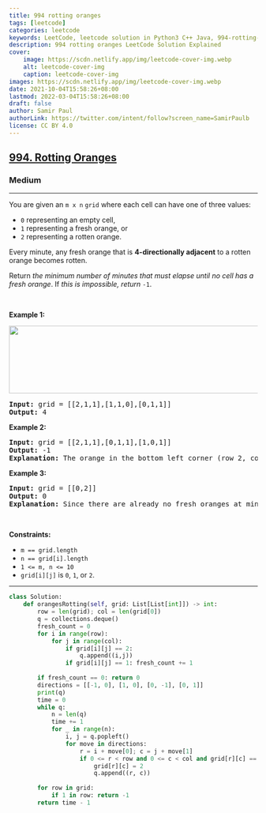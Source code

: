 ```yaml
---
title: 994 rotting oranges
tags: [leetcode]
categories: leetcode
keywords: LeetCode, leetcode solution in Python3 C++ Java, 994-rotting-oranges solution
description: 994 rotting oranges LeetCode Solution Explained
cover:
    image: https://scdn.netlify.app/img/leetcode-cover-img.webp
    alt: leetcode-cover-img
    caption: leetcode-cover-img
images: https://scdn.netlify.app/img/leetcode-cover-img.webp
date: 2021-10-04T15:58:26+08:00
lastmod: 2022-03-04T15:58:26+08:00
draft: false
author: Samir Paul
authorLink: https://twitter.com/intent/follow?screen_name=SamirPaulb
license: CC BY 4.0
---
```



<h2><a href="https://leetcode.com/problems/rotting-oranges/">994. Rotting Oranges</a></h2><h3>Medium</h3><hr><div><p>You are given an <code>m x n</code> <code>grid</code> where each cell can have one of three values:</p>

<ul>
	<li><code>0</code> representing an empty cell,</li>
	<li><code>1</code> representing a fresh orange, or</li>
	<li><code>2</code> representing a rotten orange.</li>
</ul>

<p>Every minute, any fresh orange that is <strong>4-directionally adjacent</strong> to a rotten orange becomes rotten.</p>

<p>Return <em>the minimum number of minutes that must elapse until no cell has a fresh orange</em>. If <em>this is impossible, return</em> <code>-1</code>.</p>

<p>&nbsp;</p>
<p><strong>Example 1:</strong></p>
<img alt="" src="https://assets.leetcode.com/uploads/2019/02/16/oranges.png" style="width: 650px; height: 137px;">
<pre><strong>Input:</strong> grid = [[2,1,1],[1,1,0],[0,1,1]]
<strong>Output:</strong> 4
</pre>

<p><strong>Example 2:</strong></p>

<pre><strong>Input:</strong> grid = [[2,1,1],[0,1,1],[1,0,1]]
<strong>Output:</strong> -1
<strong>Explanation:</strong> The orange in the bottom left corner (row 2, column 0) is never rotten, because rotting only happens 4-directionally.
</pre>

<p><strong>Example 3:</strong></p>

<pre><strong>Input:</strong> grid = [[0,2]]
<strong>Output:</strong> 0
<strong>Explanation:</strong> Since there are already no fresh oranges at minute 0, the answer is just 0.
</pre>

<p>&nbsp;</p>
<p><strong>Constraints:</strong></p>

<ul>
	<li><code>m == grid.length</code></li>
	<li><code>n == grid[i].length</code></li>
	<li><code>1 &lt;= m, n &lt;= 10</code></li>
	<li><code>grid[i][j]</code> is <code>0</code>, <code>1</code>, or <code>2</code>.</li>
</ul>
</div>

---




```python
class Solution:
    def orangesRotting(self, grid: List[List[int]]) -> int:
        row = len(grid); col = len(grid[0])
        q = collections.deque()
        fresh_count = 0
        for i in range(row):
            for j in range(col):
                if grid[i][j] == 2:
                    q.append((i,j))
                if grid[i][j] == 1: fresh_count += 1
        
        if fresh_count == 0: return 0
        directions = [[-1, 0], [1, 0], [0, -1], [0, 1]]
        print(q)
        time = 0
        while q:
            n = len(q)
            time += 1
            for _ in range(n):
                i, j = q.popleft()
                for move in directions:
                    r = i + move[0]; c = j + move[1]
                    if 0 <= r < row and 0 <= c < col and grid[r][c] == 1:
                        grid[r][c] = 2
                        q.append((r, c))
                        
        for row in grid:
            if 1 in row: return -1
        return time - 1
```

